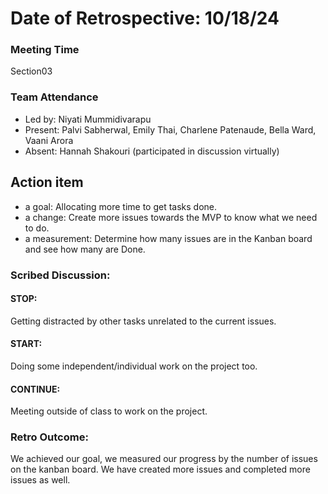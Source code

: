 # Date of Retrospective: 10/18/24

### Meeting Time
Section03

### Team Attendance
* Led by: Niyati Mummidivarapu
* Present: Palvi Sabherwal, Emily Thai, Charlene Patenaude, Bella Ward, Vaani Arora
* Absent: Hannah Shakouri (participated in discussion virtually)

## Action item
* a goal: Allocating more time to get tasks done. 
* a change: Create more issues towards the MVP to know what we need to do.
* a measurement: Determine how many issues are in the Kanban board and see how many are Done.

### Scribed Discussion:
#### STOP: 
Getting distracted by other tasks unrelated to the current issues.

#### START: 
Doing some independent/individual work on the project too.

#### CONTINUE: 
Meeting outside of class to work on the project.

### Retro Outcome:
We achieved our goal, we measured our progress by the number of issues on the kanban board. We have created more issues and completed more issues as well.
